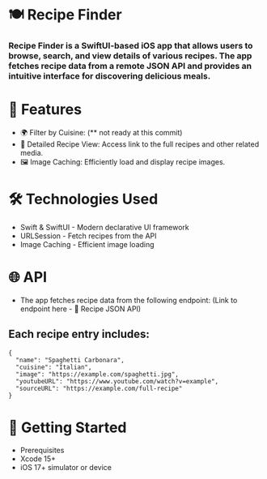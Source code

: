 # 🍽️ Recipe Finder
### Recipe Finder is a SwiftUI-based iOS app that allows users to browse, search, and view details of various recipes. The app fetches recipe data from a remote JSON API and provides an intuitive interface for discovering delicious meals.

# 📱 Features
- 🌍 Filter by Cuisine: (** not ready at this commit)
- 📖 Detailed Recipe View: Access link to the full recipes and other related media.
- 🖼️ Image Caching: Efficiently load and display recipe images.

# 🛠️ Technologies Used
- Swift & SwiftUI - Modern declarative UI framework
- URLSession - Fetch recipes from the API
- Image Caching - Efficient image loading

# 🌐 API
- The app fetches recipe data from the following endpoint:
(Link to endpoint here - 🔗 Recipe JSON API)

## Each recipe entry includes:
```
{
  "name": "Spaghetti Carbonara",
  "cuisine": "Italian",
  "image": "https://example.com/spaghetti.jpg",
  "youtubeURL": "https://www.youtube.com/watch?v=example",
  "sourceURL": "https://example.com/full-recipe"
}
```

# 🚀 Getting Started
- Prerequisites
- Xcode 15+
- iOS 17+ simulator or device


